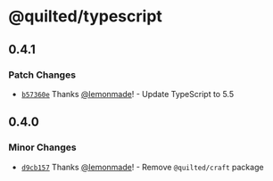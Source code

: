 # @quilted/typescript

## 0.4.1

### Patch Changes

- [`b57360e`](https://github.com/lemonmade/quilt/commit/b57360e66a049c31a1a4e48e32a99cf11fd64684) Thanks [@lemonmade](https://github.com/lemonmade)! - Update TypeScript to 5.5

## 0.4.0

### Minor Changes

- [`d9cb157`](https://github.com/lemonmade/quilt/commit/d9cb157784982ff32739d3d6284bc547186da250) Thanks [@lemonmade](https://github.com/lemonmade)! - Remove `@quilted/craft` package
